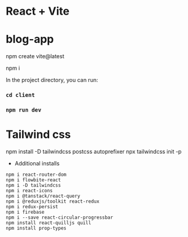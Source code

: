 # React + Vite

# blog-app

npm create vite@latest

npm i

In the project directory, you can run:

### `cd client`

### `npm run dev`

# Tailwind css

npm install -D tailwindcss postcss autoprefixer
npx tailwindcss init -p

- Additional installs

```
npm i react-router-dom
npm i flowbite-react
npm i -D tailwindcss
npm i react-icons
npm i @tanstack/react-query
npm i @reduxjs/toolkit react-redux
npm i redux-persist
npm i firebase
npm i --save react-circular-progressbar
npm install react-quilljs quill
npm install prop-types

```

